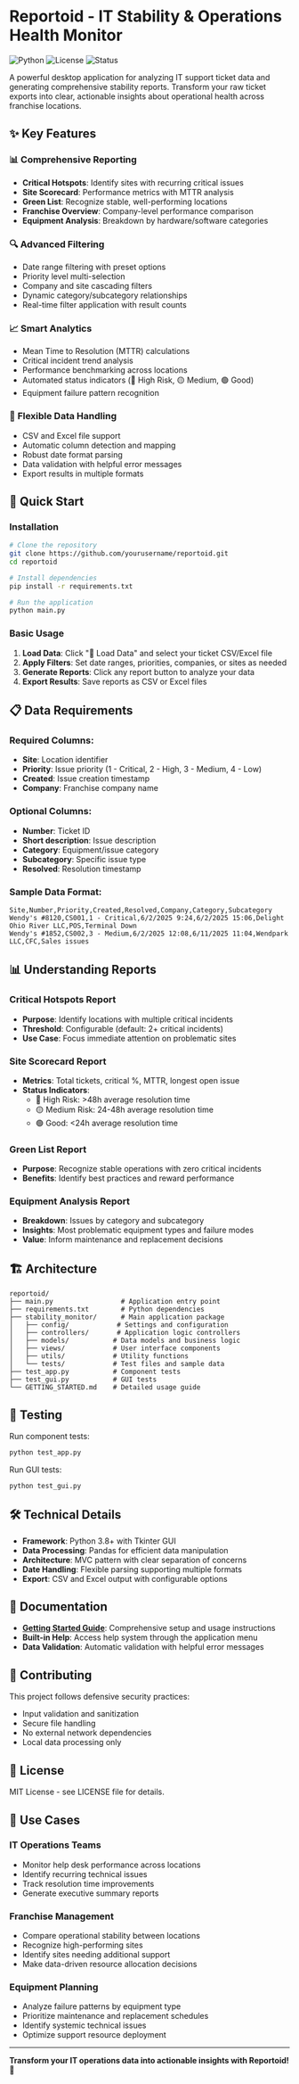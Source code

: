 # Reportoid - IT Stability & Operations Health Monitor

![Python](https://img.shields.io/badge/python-3.8+-blue.svg)
![License](https://img.shields.io/badge/license-MIT-green.svg)
![Status](https://img.shields.io/badge/status-stable-brightgreen.svg)

A powerful desktop application for analyzing IT support ticket data and generating comprehensive stability reports. Transform your raw ticket exports into clear, actionable insights about operational health across franchise locations.

## ✨ Key Features

### 📊 **Comprehensive Reporting**
- **Critical Hotspots**: Identify sites with recurring critical issues
- **Site Scorecard**: Performance metrics with MTTR analysis
- **Green List**: Recognize stable, well-performing locations
- **Franchise Overview**: Company-level performance comparison
- **Equipment Analysis**: Breakdown by hardware/software categories

### 🔍 **Advanced Filtering**
- Date range filtering with preset options
- Priority level multi-selection
- Company and site cascading filters
- Dynamic category/subcategory relationships
- Real-time filter application with result counts

### 📈 **Smart Analytics**
- Mean Time to Resolution (MTTR) calculations
- Critical incident trend analysis
- Performance benchmarking across locations
- Automated status indicators (🔴 High Risk, 🟡 Medium, 🟢 Good)
- Equipment failure pattern recognition

### 💾 **Flexible Data Handling**
- CSV and Excel file support
- Automatic column detection and mapping
- Robust date format parsing
- Data validation with helpful error messages
- Export results in multiple formats

## 🚀 Quick Start

### Installation

```bash
# Clone the repository
git clone https://github.com/yourusername/reportoid.git
cd reportoid

# Install dependencies
pip install -r requirements.txt

# Run the application
python main.py
```

### Basic Usage

1. **Load Data**: Click "📁 Load Data" and select your ticket CSV/Excel file
2. **Apply Filters**: Set date ranges, priorities, companies, or sites as needed
3. **Generate Reports**: Click any report button to analyze your data
4. **Export Results**: Save reports as CSV or Excel files

## 📋 Data Requirements

### Required Columns:
- **Site**: Location identifier
- **Priority**: Issue priority (1 - Critical, 2 - High, 3 - Medium, 4 - Low) 
- **Created**: Issue creation timestamp
- **Company**: Franchise company name

### Optional Columns:
- **Number**: Ticket ID
- **Short description**: Issue description
- **Category**: Equipment/issue category
- **Subcategory**: Specific issue type
- **Resolved**: Resolution timestamp

### Sample Data Format:
```csv
Site,Number,Priority,Created,Resolved,Company,Category,Subcategory
Wendy's #8120,CS001,1 - Critical,6/2/2025 9:24,6/2/2025 15:06,Delight Ohio River LLC,POS,Terminal Down
Wendy's #1852,CS002,3 - Medium,6/2/2025 12:08,6/11/2025 11:04,Wendpark LLC,CFC,Sales issues
```

## 📊 Understanding Reports

### Critical Hotspots Report
- **Purpose**: Identify locations with multiple critical incidents
- **Threshold**: Configurable (default: 2+ critical incidents)
- **Use Case**: Focus immediate attention on problematic sites

### Site Scorecard Report
- **Metrics**: Total tickets, critical %, MTTR, longest open issue
- **Status Indicators**: 
  - 🔴 High Risk: >48h average resolution time
  - 🟡 Medium Risk: 24-48h average resolution time
  - 🟢 Good: <24h average resolution time

### Green List Report
- **Purpose**: Recognize stable operations with zero critical incidents
- **Benefits**: Identify best practices and reward performance

### Equipment Analysis Report
- **Breakdown**: Issues by category and subcategory
- **Insights**: Most problematic equipment types and failure modes
- **Value**: Inform maintenance and replacement decisions

## 🏗️ Architecture

```
reportoid/
├── main.py                 # Application entry point
├── requirements.txt        # Python dependencies
├── stability_monitor/      # Main application package
│   ├── config/            # Settings and configuration
│   ├── controllers/       # Application logic controllers
│   ├── models/           # Data models and business logic
│   ├── views/            # User interface components
│   ├── utils/            # Utility functions
│   └── tests/            # Test files and sample data
├── test_app.py           # Component tests
├── test_gui.py           # GUI tests
└── GETTING_STARTED.md    # Detailed usage guide
```

## 🧪 Testing

Run component tests:
```bash
python test_app.py
```

Run GUI tests:
```bash
python test_gui.py
```

## 🛠️ Technical Details

- **Framework**: Python 3.8+ with Tkinter GUI
- **Data Processing**: Pandas for efficient data manipulation
- **Architecture**: MVC pattern with clear separation of concerns
- **Date Handling**: Flexible parsing supporting multiple formats
- **Export**: CSV and Excel output with configurable options

## 📖 Documentation

- **[Getting Started Guide](GETTING_STARTED.md)**: Comprehensive setup and usage instructions
- **Built-in Help**: Access help system through the application menu
- **Data Validation**: Automatic validation with helpful error messages

## 🤝 Contributing

This project follows defensive security practices:
- Input validation and sanitization
- Secure file handling
- No external network dependencies
- Local data processing only

## 📄 License

MIT License - see LICENSE file for details.

## 🎯 Use Cases

### IT Operations Teams
- Monitor help desk performance across locations
- Identify recurring technical issues
- Track resolution time improvements
- Generate executive summary reports

### Franchise Management
- Compare operational stability between locations
- Recognize high-performing sites
- Identify sites needing additional support
- Make data-driven resource allocation decisions

### Equipment Planning
- Analyze failure patterns by equipment type
- Prioritize maintenance and replacement schedules
- Identify systemic technical issues
- Optimize support resource deployment

---

**Transform your IT operations data into actionable insights with Reportoid! 🚀**